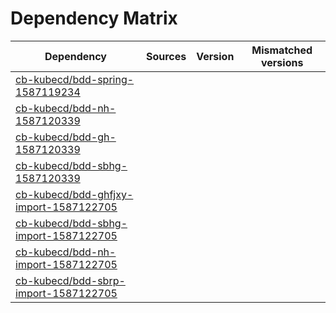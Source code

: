 # Dependency Matrix

Dependency | Sources | Version | Mismatched versions
---------- | ------- | ------- | -------------------
[cb-kubecd/bdd-spring-1587119234](https://github.com/cb-kubecd/bdd-spring-1587119234.git) |  | []() | 
[cb-kubecd/bdd-nh-1587120339](https://github.com/cb-kubecd/bdd-nh-1587120339.git) |  | []() | 
[cb-kubecd/bdd-gh-1587120339](https://github.com/cb-kubecd/bdd-gh-1587120339.git) |  | []() | 
[cb-kubecd/bdd-sbhg-1587120339](https://github.com/cb-kubecd/bdd-sbhg-1587120339.git) |  | []() | 
[cb-kubecd/bdd-ghfjxy-import-1587122705](https://github.com/cb-kubecd/bdd-ghfjxy-import-1587122705.git) |  | []() | 
[cb-kubecd/bdd-sbhg-import-1587122705](https://github.com/cb-kubecd/bdd-sbhg-import-1587122705.git) |  | []() | 
[cb-kubecd/bdd-nh-import-1587122705](https://github.com/cb-kubecd/bdd-nh-import-1587122705.git) |  | []() | 
[cb-kubecd/bdd-sbrp-import-1587122705](https://github.com/cb-kubecd/bdd-sbrp-import-1587122705.git) |  | []() | 
